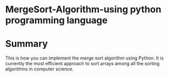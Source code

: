 # MergeSort-Algorithm-using python programming language
# Summary 
This is how you can implement the merge sort algorithm using Python. It is currently the most efficient approach to sort arrays among all the sorting algorithms in computer science. 
